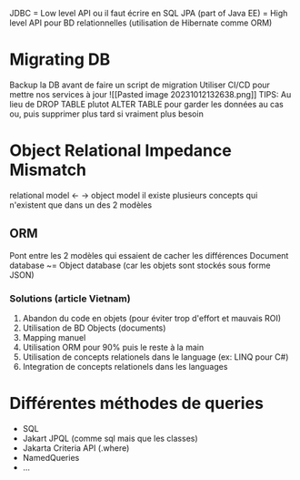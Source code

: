 JDBC = Low level API ou il faut écrire en SQL
JPA (part of Java EE) = High level API pour BD relationnelles (utilisation de Hibernate comme ORM)
# Migrating DB
Backup la DB avant de faire un script de migration
Utiliser CI/CD pour mettre nos services à jour
![[Pasted image 20231012132638.png]]
TIPS: Au lieu de DROP TABLE plutot ALTER TABLE pour garder les données au cas ou, puis supprimer plus tard si vraiment plus besoin
# Object Relational Impedance Mismatch
relational model <- -> object model
il existe plusieurs concepts qui n'existent que dans un des 2 modèles
## ORM
Pont entre les 2 modèles qui essaient de cacher les différences
Document database ~= Object database (car les objets sont stockés sous forme JSON)
### Solutions (article Vietnam)
1. Abandon du code en objets (pour éviter trop d'effort et mauvais ROI)
2. Utilisation de BD Objects (documents)
3. Mapping manuel
4. Utilisation ORM pour 90% puis le reste à la main
5. Utilisation de concepts relationels dans le language (ex: LINQ pour C#)
6. Integration de concepts relationels dans les languages
# Différentes méthodes de queries
- SQL
- Jakart JPQL (comme sql mais que les classes)
- Jakarta Criteria API (.where)
- NamedQueries
- ...